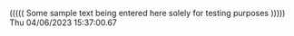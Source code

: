 ((((( Some sample text being entered here solely for testing purposes ))))) Thu 04/06/2023 15:37:00.67
